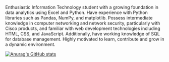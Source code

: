 Enthusiastic Information Technology student with a growing foundation in data analytics using Excel and Python. Have experience with Python  libraries such as Pandas, NumPy, and matplotlib. Possess intermediate knowledge in computer networking and network security, particularly with Cisco products, and familiar with web development technologies including HTML, CSS, and JavaScript. Additionally, have working knowledge of SQL for database management. Highly motivated to learn,  contribute and grow in a dynamic environment.

[![Anurag's GitHub stats](https://github-readme-stats.vercel.app/api?username=munashemuchinako741)](https://github.com/anuraghazra/github-readme-stats)
<!---
munashemuchinako741/munashemuchinako741 is a ✨ special ✨ repository because its `README.md` (this file) appears on your GitHub profile.
You can click the Preview link to take a look at your changes.
--->
